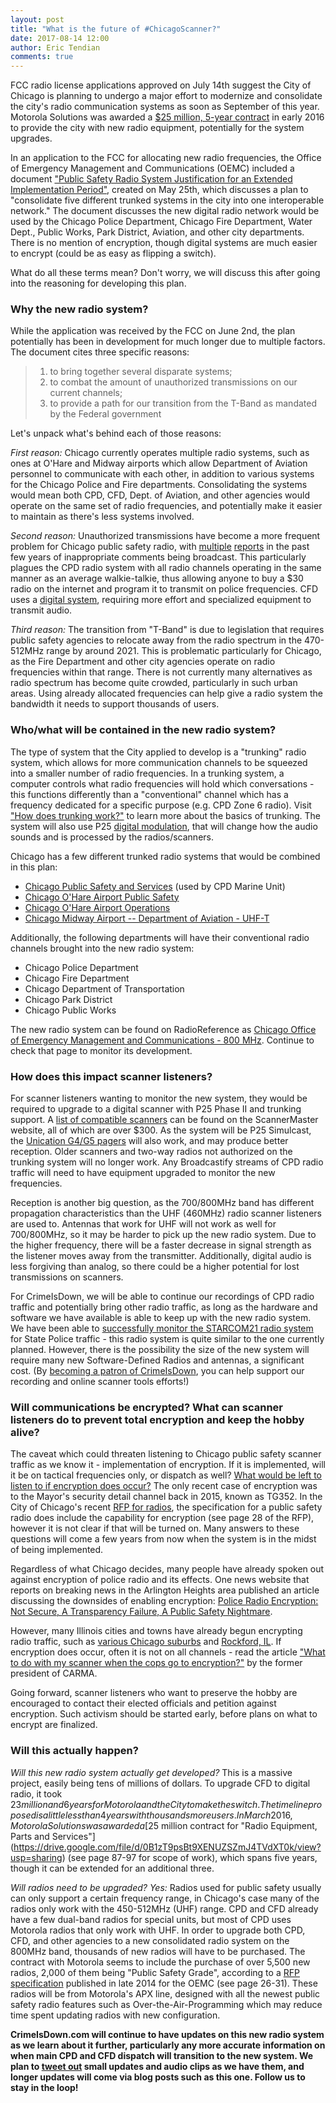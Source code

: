 ```yaml
---
layout: post
title: "What is the future of #ChicagoScanner?"
date: 2017-08-14 12:00
author: Eric Tendian
comments: true
---
```


FCC radio license applications approved on July 14th suggest the City of Chicago is planning to undergo a major effort to modernize and consolidate the city's radio communication systems as soon as September of this year. Motorola Solutions was awarded a [$25 million, 5-year contract](https://drive.google.com/file/d/0B1zT9psBt9XENUZSZmJ4TVdXT0k/view?usp=sharing) in early 2016 to provide the city with new radio equipment, potentially for the system upgrades.

In an application to the FCC for allocating new radio frequencies, the Office of Emergency Management and Communications (OEMC) included a document ["Public Safety Radio System Justification for an Extended Implementation Period"](https://wireless2.fcc.gov/UlsEntry/attachments/attachmentViewRD.jsp?applType=search&fileKey=22748456&attachmentKey=20159234&attachmentInd=applAttach), created on May 25th, which discusses a plan to "consolidate five different trunked systems in the city into one interoperable network." The document discusses the new digital radio network would be used by the Chicago Police Department, Chicago Fire Department, Water Dept., Public Works, Park District, Aviation, and other city departments. There is no mention of encryption, though digital systems are much easier to encrypt (could be as easy as flipping a switch).

What do all these terms mean? Don't worry, we will discuss this after going into the reasoning for developing this plan.

### Why the new radio system?

While the application was received by the FCC on June 2nd, the plan potentially has been in development for much longer due to multiple factors. The document cites three specific reasons:

> 1. to bring together several disparate systems;
> 2. to combat the amount of unauthorized transmissions on our current channels;
> 3. to provide a path for our transition from the T-Band as mandated by the Federal government

Let's unpack what's behind each of those reasons:

*First reason:* Chicago currently operates multiple radio systems, such as ones at O'Hare and Midway airports which allow Department of Aviation personnel to communicate with each other, in addition to various systems for the Chicago Police and Fire departments. Consolidating the systems would mean both CPD, CFD, Dept. of Aviation, and other agencies would operate on the same set of radio frequencies, and potentially make it easier to maintain as there's less systems involved.

*Second reason:* Unauthorized transmissions have become a more frequent problem for Chicago public safety radio, with [multiple](http://abc7chicago.com/news/racial-slur-broadcast-on-chicago-police-radio-for-2nd-time/1256396/) [reports](http://www.chicagotribune.com/news/local/breaking/ct-racist-police-radio-traffic-20160314-story.html) in the past few years of inappropriate comments being broadcast. This particularly plagues the CPD radio system with all radio channels operating in the same manner as an average walkie-talkie, thus allowing anyone to buy a $30 radio on the internet and program it to transmit on police frequencies. CFD uses a [digital system](http://www.scannermasterblog.com/scanner-tip-it-is-a-digital-world/), requiring more effort and specialized equipment to transmit audio.

*Third reason:* The transition from "T-Band" is due to legislation that requires public safety agencies to relocate away from the radio spectrum in the 470-512MHz range by around 2021. This is problematic particularly for Chicago, as the Fire Department and other city agencies operate on radio frequencies within that range. There is not currently many alternatives as radio spectrum has become quite crowded, particularly in such urban areas. Using already allocated frequencies can help give a radio system the bandwidth it needs to support thousands of users.

### Who/what will be contained in the new radio system?

The type of system that the City applied to develop is a "trunking" radio system, which allows for more communication channels to be squeezed into a smaller number of radio frequencies. In a trunking system, a computer controls what radio frequencies will hold which conversations - this functions differently than a "conventional" channel which has a frequency dedicated for a specific purpose (e.g. CPD Zone 6 radio). Visit ["How does trunking work?"](http://www.taitradioacademy.com/topic/how-does-trunking-work-1/) to learn more about the basics of trunking. The system will also use P25 [digital modulation](http://www.scannermasterblog.com/scanner-tip-it-is-a-digital-world/), that will change how the audio sounds and is processed by the radios/scanners.

Chicago has a few different trunked radio systems that would be combined in this plan:

- [Chicago Public Safety and Services](http://www.radioreference.com/apps/db/?sid=581) (used by CPD Marine Unit)
- [Chicago O'Hare Airport Public Safety](http://www.radioreference.com/apps/db/?sid=583)
- [Chicago O'Hare Airport Operations](http://www.radioreference.com/apps/db/?sid=3026)
- [Chicago Midway Airport -- Department of Aviation - UHF-T](http://www.radioreference.com/apps/db/?sid=2374)

Additionally, the following departments will have their conventional radio channels brought into the new radio system:

- Chicago Police Department
- Chicago Fire Department
- Chicago Department of Transportation
- Chicago Park District
- Chicago Public Works

The new radio system can be found on RadioReference as [Chicago Office of Emergency Management and Communications - 800 MHz](http://www.radioreference.com/apps/db/?sid=9499). Continue to check that page to monitor its development.

### How does this impact scanner listeners?

For scanner listeners wanting to monitor the new system, they would be required to upgrade to a digital scanner with P25 Phase II and trunking support. A [list of compatible scanners](http://www.scannermaster.com/Digital_P25_Phase_II_Scanners_s/708.htm) can be found on the ScannerMaster website, all of which are over $300. As the system will be P25 Simulcast, the [Unication G4/G5 pagers](http://www.unicationusa.com/g5-p25-voice-pager) will also work, and may produce better reception. Older scanners and two-way radios not authorized on the trunking system will no longer work. Any Broadcastify streams of CPD radio traffic will need to have equipment upgraded to monitor the new frequencies.

Reception is another big question, as the 700/800MHz band has different propagation characteristics than the UHF (460MHz) radio scanner listeners are used to. Antennas that work for UHF will not work as well for 700/800MHz, so it may be harder to pick up the new radio system. Due to the higher frequency, there will be a faster decrease in signal strength as the listener moves away from the transmitter. Additionally, digital audio is less forgiving than analog, so there could be a higher potential for lost transmissions on scanners.

For CrimeIsDown, we will be able to continue our recordings of CPD radio traffic and potentially bring other radio traffic, as long as the hardware and software we have available is able to keep up with the new radio system. We have been able to [successfully monitor the STARCOM21 radio system](https://www.youtube.com/watch?v=Is4hu1aymN8) for State Police traffic - this radio system is quite similar to the one currently planned. However, there is the possibility the size of the new system will require many new Software-Defined Radios and antennas, a significant cost. (By [becoming a patron of CrimeIsDown](https://www.patreon.com/EricTendian), you can help support our recording and online scanner tools efforts!)

### Will communications be encrypted? What can scanner listeners do to prevent total encryption and keep the hobby alive?

The caveat which could threaten listening to Chicago public safety scanner traffic as we know it - implementation of encryption. If it is implemented, will it be on tactical frequencies only, or dispatch as well? [What would be left to listen to if encryption does occur?](http://www.scannermasterblog.com/what-to-do-with-my-scanner-when-the-cops-go-to-encryption/) The only recent case of encryption was to the Mayor's security detail channel back in 2015, known as TG352. In the City of Chicago's recent [RFP for radios](https://drive.google.com/file/d/0B1zT9psBt9XEOE5HaHQyVnpEalU/view?usp=sharing), the specification for a public safety radio does include the capability for encryption (see page 28 of the RFP), however it is not clear if that will be turned on. Many answers to these questions will come a few years from now when the system is in the midst of being implemented.

Regardless of what Chicago decides, many people have already spoken out against encryption of police radio and its effects. One news website that reports on breaking news in the Arlington Heights area published an article discussing the downsides of enabling encryption: [Police Radio Encryption: Not Secure, A Transparency Failure, A Public Safety Nightmare](http://www.arlingtoncardinal.com/2012/12/police-radio-encryption-not-secure-a-transparency-failure-a-public-safety-nightmare/).

However, many Illinois cities and towns have already begun encrypting radio traffic, such as [various Chicago suburbs](http://www.arlingtoncardinal.com/2013/02/59465/) and [Rockford, IL](http://www.wifr.com/content/news/Rockford-Police-to-Implement-Radio-Channel-Encryption-to-Improve-Police-Officer-Safety-Public-Privacy-Rights-and-Crime-Fighting-384319521.html). If encryption does occur, often it is not on all channels - read the article ["What to do with my scanner when the cops go to encryption?"](http://www.scannermasterblog.com/what-to-do-with-my-scanner-when-the-cops-go-to-encryption/) by the former president of CARMA.

Going forward, scanner listeners who want to preserve the hobby are encouraged to contact their elected officials and petition against encryption. Such activism should be started early, before plans on what to encrypt are finalized.

### Will this actually happen?

*Will this new radio system actually get developed?* This is a massive project, easily being tens of millions of dollars. To upgrade CFD to digital radio, it took $23 million and 6 years for Motorola and the City to make the switch. The timeline proposed is a little less than 4 years with thousands more users. In March 2016, Motorola Solutions was awarded a [$25 million contract for "Radio Equipment, Parts and Services"](https://drive.google.com/file/d/0B1zT9psBt9XENUZSZmJ4TVdXT0k/view?usp=sharing) (see page 87-97 for scope of work), which spans five years, though it can be extended for an additional three.

*Will radios need to be upgraded? Yes:* Radios used for public safety usually can only support a certain frequency range, in Chicago's case many of the radios only work with the 450-512MHz (UHF) range. CPD and CFD already have a few dual-band radios for special units, but most of CPD uses Motorola radios that only work with UHF. In order to upgrade both CPD, CFD, and other agencies to a new consolidated radio system on the 800MHz band, thousands of new radios will have to be purchased. The contract with Motorola seems to include the purchase of over 5,500 new radios, 2,000 of them being "Public Safety Grade", according to a [RFP specification](https://drive.google.com/file/d/0B1zT9psBt9XEOE5HaHQyVnpEalU/view?usp=sharing) published in late 2014 for the OEMC (see page 26-31). These radios will be from Motorola's APX line, designed with all the newest public safety radio features such as Over-the-Air-Programming which may reduce time spent updating radios with new configuration.

**CrimeIsDown.com will continue to have updates on this new radio system as we learn about it further, particularly any more accurate information on when main CPD and CFD dispatch will transition to the new system. We plan to [tweet out](https://twitter.com/CrimeIsDown) small updates and audio clips as we have them, and longer updates will come via blog posts such as this one. Follow us to stay in the loop!**
